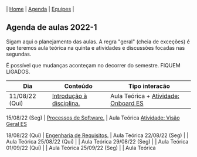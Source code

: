 | [Home](https://github.com/igorwiese/Engenharia-de-Software-BCC35E) | [Agenda](/pages/outline.md) | [Equipes](/pages/equipes.md) |

## Agenda de aulas 2022-1

Sigam aqui o planejamento das aulas. A regra "geral" (cheia de exceções) é que teremos aula teórica na quinta e atividades e discussões focadas nas segundas.

É possível que mudanças aconteçam no decorrer do semestre. FIQUEM LIGADOS.


Dia             | Conteúdo                                                                          | Tipo interacão
----------------|-----------------------------------------------------------------------------------|--------------------
 11/08/22 (Qui) | [Introdução à disciplina.](../notes/Lecture_01.pdf)                               | Aula Teórica + [Atividade: Onboard ES](https://app.strateegia.digital/journey/62e81d80bf92ea23d5b5fd8b/map/62e81d80bf92ea23d5b5fd8c/)
 
 15/08/22 (Seg) | [Processos de Software.](../notes/Lecture_02.pdf)                                 | Aula Teórica [Atividade: Visão Geral ES](https://app.strateegia.digital/journey/62e81d80bf92ea23d5b5fd8b/map/62e81d80bf92ea23d5b5fd8c/)
 
 18/08/22 (Qui) | [Engenharia de Requisitos.](../notes/Lecture_03.pdf)                              | Aula Teórica
 22/08/22 (Seg) |                                                                                   | Aula Teórica
 25/08/22 (Qui) |                                                                                   | Aula Teórica
 29/08/22 (Seg) |                                                                                   | Aula Teórica
 01/09/22 (Qui) |                                                                                   | Aula Teórica
 25/09/22 (Seg) |                                                                                   | Aula Teórica 

